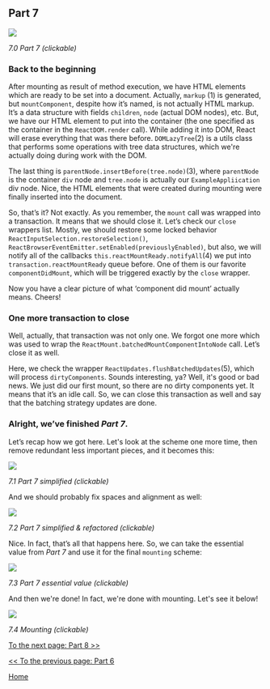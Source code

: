 ## Part 7

[![](https://rawgit.com/Bogdan-Lyashenko/Under-the-hood-ReactJS/master/stack/images/7/part-7.svg)](https://rawgit.com/Bogdan-Lyashenko/Under-the-hood-ReactJS/master/stack/images/7/part-7.svg)

<em>7.0 Part 7 (clickable)</em>

### Back to the beginning

After mounting as result of method execution, we have HTML elements which are ready to be set into a document. Actually, `markup` (1) is generated, but `mountComponent`, despite how it’s named, is not actually HTML markup. It’s a data structure with fields `children`, `node` (actual DOM nodes), etc. But, we have our HTML element to put into the container (the one specified as the container in the `ReactDOM.render` call). While adding it into DOM, React will erase everything that was there before. `DOMLazyTree`(2) is a utils class that performs some operations with tree data structures, which we're actually doing during work with the DOM.

The last thing is `parentNode.insertBefore(tree.node)`(3), where `parentNode` is the container `div` node and `tree.node` is actually our `ExampleAppliication` div node. Nice, the HTML elements that were created during mounting were finally inserted into the document.

So, that’s it? Not exactly. As you remember, the `mount` call was wrapped into a transaction. It means that we should close it. Let’s check our `close` wrappers list. Mostly, we should restore some locked behavior `ReactInputSelection.restoreSelection()`, `ReactBrowserEventEmitter.setEnabled(previouslyEnabled)`, but also, we will notify all of the callbacks `this.reactMountReady.notifyAll`(4) we put into `transaction.reactMountReady` queue before. One of them is our favorite `componentDidMount`, which will be triggered exactly by the `close` wrapper.

Now you have a clear picture of what ‘component did mount’ actually means. Cheers!

### One more transaction to close

Well, actually, that transaction was not only one. We forgot one more which was used to wrap the `ReactMount.batchedMountComponentIntoNode` call. Let’s close it as well.

Here, we check the wrapper `ReactUpdates.flushBatchedUpdates`(5), which will process `dirtyComponents`. Sounds interesting, ya? Well, it's good or bad news. We just did our first mount, so there are no dirty components yet. It means that it’s an idle call. So, we can close this transaction as well and say that the batching strategy updates are done.

### Alright, we’ve finished *Part 7*.

Let’s recap how we got here. Let's look at the scheme one more time, then remove redundant less important pieces, and it becomes this:

[![](https://rawgit.com/Bogdan-Lyashenko/Under-the-hood-ReactJS/master/stack/images/7/part-7-A.svg)](https://rawgit.com/Bogdan-Lyashenko/Under-the-hood-ReactJS/master/stack/images/7/part-7-A.svg)

<em>7.1 Part 7 simplified (clickable)</em>

And we should probably fix spaces and alignment as well:

[![](https://rawgit.com/Bogdan-Lyashenko/Under-the-hood-ReactJS/master/stack/images/7/part-7-B.svg)](https://rawgit.com/Bogdan-Lyashenko/Under-the-hood-ReactJS/master/stack/images/7/part-7-B.svg)

<em>7.2 Part 7 simplified & refactored (clickable)</em>

Nice. In fact, that’s all that happens here. So, we can take the essential value from *Part 7* and use it for the final `mounting` scheme:

[![](https://rawgit.com/Bogdan-Lyashenko/Under-the-hood-ReactJS/master/stack/images/7/part-7-C.svg)](https://rawgit.com/Bogdan-Lyashenko/Under-the-hood-ReactJS/master/stack/images/7/part-7-C.svg)

<em>7.3 Part 7 essential value (clickable)</em>

And then we're done! In fact, we're done with mounting. Let's see it below!


[![](https://rawgit.com/Bogdan-Lyashenko/Under-the-hood-ReactJS/master/stack/images/7/mounting-parts-C.svg)](https://rawgit.com/Bogdan-Lyashenko/Under-the-hood-ReactJS/master/stack/images/7/mounting-parts-C.svg)

<em>7.4 Mounting (clickable)</em>

[To the next page: Part 8 >>](./Part-8.md)

[<< To the previous page: Part 6](./Part-6.md)


[Home](../../README.md)
